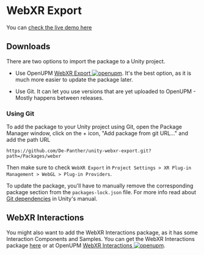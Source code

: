 # WebXR Export

You can [check the live demo here](https://de-panther.github.io/unity-webxr-export)

## Downloads

There are two options to import the package to a Unity project.

* Use OpenUPM [WebXR Export ![openupm](https://img.shields.io/npm/v/com.de-panther.webxr?label=openupm&registry_uri=https://package.openupm.com)](https://openupm.com/packages/com.de-panther.webxr/). It's the best option, as it is much more easier to update the package later.

* Use Git. It can let you use versions that are yet uploaded to OpenUPM - Mostly happens between releases.

### Using Git

To add the package to your Unity project using Git, open the Package Manager window, click on the + icon, "Add package from git URL..." and add the path URL

`https://github.com/De-Panther/unity-webxr-export.git?path=/Packages/webxr`

Then make sure to check `WebXR Export` in `Project Settings > XR Plug-in Management > WebGL > Plug-in Providers`.

To update the package, you'll have to manually remove the corresponding package section from the `packages-lock.json` file. For more info read about [Git dependencies](https://docs.unity3d.com/Manual/upm-git.html) in Unity's manual.

## WebXR Interactions

You might also want to add the WebXR Interactions package, as it has some Interaction Components and Samples.
You can get the WebXR Interactions package [here](../webxr-interactions/README.md) or at OpenUPM [WebXR Interactions ![openupm](https://img.shields.io/npm/v/com.de-panther.webxr-interactions?label=openupm&registry_uri=https://package.openupm.com)](https://openupm.com/packages/com.de-panther.webxr-interactions/).
